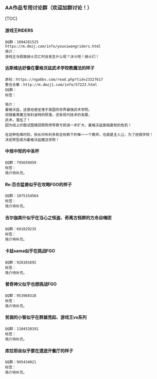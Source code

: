 ### AA作品专用讨论群（欢迎加群讨论！）



[TOC]


#### 游戏王RIDERS

```
QQ群：1094281525
https://m.dmzj.com/info/youxiwangriders.html
简介：
游戏王与假面骑士交汇时会发生什么呢？决斗吧！骑士们！
```


#### 达斯维达好像在霍格沃兹武术学校教魔法的样子

```
原帖：https://ngabbs.com/read.php?tid=23327617
整合合集：http://m.dmzj1.com/info/57223.html
QQ群：
标签：

简介：
霍格沃兹，这曾经是坐落于英国的世界最强武术学院。
但随着黑魔王哈利波特的陨落，还有现代技术的发展，
武术，落伍了！
因为线上炒股试图挽回颓势而导致亏损进一步扩大，霍格沃兹面临废校的危机！

在这种危难时刻，校长邓布利多和全校剩下的唯一一个教师，也就是主人公，为了拯救学校！
决定转型成为霍格沃兹魔法学院！

```

#### 中规中矩的中圣杯

```
QQ群：795659459
标签：
简介待补充。
```

#### Re:百合猛兽似乎在攻略FGO的样子

```
QQ群：1075154564
标签：
简介待补充。
```

#### 吉尔伽美什似乎在当心之怪盗、奇离古怪群的方舟自嗨团

```
QQ群：691829235
标签：
简介待补充。
```

#### 卡兹sama似乎在挑战FGO

```
QQ群：926101692
标签：
简介待补充。
```

#### 普奇神父似乎也想挑战FGO

```
QQ群：953968318
标签：
简介待补充。
```

#### 贫弱的小智似乎在群雄竞起、游戏王vs系列

```
QQ群：1104520191
标签：
简介待补充。
```

#### 库拉耶丝似乎要在遗迹开餐厅的样子

```
QQ群：995434021
标签：
简介待补充。
```
